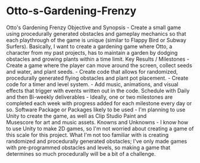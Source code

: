 # Otto-s-Gardening-Frenzy

Otto's Gardening Frenzy
Objective and Synopsis
    - Create a small game using procedurally generated obstacles and gameplay mechanics so that each playthrough of the game is unique (similar to Flappy Bird or Subway Surfers). Basically, I want to create a gardening game where Otto, a character from my past projects, has to maintain a garden by dodging obstacles and growing plants within a time limit.
Key Results / Milestones
    - Create a game where the player can move around the screen, collect seeds and water, and plant seeds.
    - Create code that allows for randomized, procedurally generated flying obstacles and plant pot placement.
    - Create code for a timer and level system.
    - Add music, animations, and visual effects that trigger with events written out in the code.
Schedule with Daily and then Bi-weekly deliverables
    - Ideally, one or two milestones are completed each week with progress added for each milestone every day or so.
Software Package or Packages likely to be used
    -  I'm planning to use Unity to create the game, as well as Clip Studio Paint and    
       Musescore for art and music assets.
Knowns and Unknowns
    -  I know how to use Unity to make 2D games, so I'm not worried about creating a game of this scale for this project. What I'm not too familiar with is creating randomized and procedurally generated obstacles; I've only made games with pre-programmed obstacles and levels, so making a game that determines so much procedurally will be a bit of a challenge.